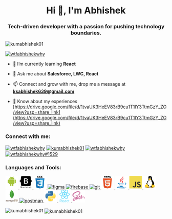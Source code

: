 <h1 align="center">Hi 👋, I'm Abhishek</h1>
<h3 align="center">Tech-driven developer with a passion for pushing technology boundaries.</h3>

<p align="left"> <img src="https://komarev.com/ghpvc/?username=kumabhishek01&label=Profile%20views&color=0e75b6&style=flat" alt="kumabhishek01" /> </p>

<p align="left"> <a href="https://twitter.com/wtfabhishekwhy" target="blank"><img src="https://img.shields.io/twitter/follow/wtfabhishekwhy?logo=twitter&style=for-the-badge" alt="wtfabhishekwhy" /></a> </p>

- 🌱 I’m currently learning **React**

- 💬 Ask me about **Salesforce, LWC, React**

- 📫 Connect and grow with me, drop me a message at **ksabhishek639@gmail.com**

- 📄 Know about my experiences [https://drive.google.com/file/d/1tvaUK3HeEV83rB9cu1T1lY3TtmGzY_ZO/view?usp=share_link](https://drive.google.com/file/d/1tvaUK3HeEV83rB9cu1T1lY3TtmGzY_ZO/view?usp=share_link)

<h3 align="left">Connect with me:</h3>
<p align="left">
<a href="https://twitter.com/wtfabhishekwhy" target="blank"><img align="center" src="https://raw.githubusercontent.com/rahuldkjain/github-profile-readme-generator/master/src/images/icons/Social/twitter.svg" alt="wtfabhishekwhy" height="30" width="40" /></a>
<a href="https://linkedin.com/in/kumabhishek01" target="blank"><img align="center" src="https://raw.githubusercontent.com/rahuldkjain/github-profile-readme-generator/master/src/images/icons/Social/linked-in-alt.svg" alt="kumabhishek01" height="30" width="40" /></a>
<a href="https://instagram.com/wtfabhishekwhy" target="blank"><img align="center" src="https://raw.githubusercontent.com/rahuldkjain/github-profile-readme-generator/master/src/images/icons/Social/instagram.svg" alt="wtfabhishekwhy" height="30" width="40" /></a>
<a href="https://discord.gg/wtfabhishekwhy#1529" target="blank"><img align="center" src="https://raw.githubusercontent.com/rahuldkjain/github-profile-readme-generator/master/src/images/icons/Social/discord.svg" alt="wtfabhishekwhy#1529" height="30" width="40" /></a>
</p>

<h3 align="left">Languages and Tools:</h3>
<p align="left"> <a href="https://developer.android.com" target="_blank" rel="noreferrer"> <img src="https://raw.githubusercontent.com/devicons/devicon/master/icons/android/android-original-wordmark.svg" alt="android" width="40" height="40"/> </a> <a href="https://getbootstrap.com" target="_blank" rel="noreferrer"> <img src="https://raw.githubusercontent.com/devicons/devicon/master/icons/bootstrap/bootstrap-plain-wordmark.svg" alt="bootstrap" width="40" height="40"/> </a> <a href="https://www.w3schools.com/css/" target="_blank" rel="noreferrer"> <img src="https://raw.githubusercontent.com/devicons/devicon/master/icons/css3/css3-original-wordmark.svg" alt="css3" width="40" height="40"/> </a> <a href="https://www.figma.com/" target="_blank" rel="noreferrer"> <img src="https://www.vectorlogo.zone/logos/figma/figma-icon.svg" alt="figma" width="40" height="40"/> </a> <a href="https://firebase.google.com/" target="_blank" rel="noreferrer"> <img src="https://www.vectorlogo.zone/logos/firebase/firebase-icon.svg" alt="firebase" width="40" height="40"/> </a> <a href="https://git-scm.com/" target="_blank" rel="noreferrer"> <img src="https://www.vectorlogo.zone/logos/git-scm/git-scm-icon.svg" alt="git" width="40" height="40"/> </a> <a href="https://www.w3.org/html/" target="_blank" rel="noreferrer"> <img src="https://raw.githubusercontent.com/devicons/devicon/master/icons/html5/html5-original-wordmark.svg" alt="html5" width="40" height="40"/> </a> <a href="https://www.java.com" target="_blank" rel="noreferrer"> <img src="https://raw.githubusercontent.com/devicons/devicon/master/icons/java/java-original.svg" alt="java" width="40" height="40"/> </a> <a href="https://developer.mozilla.org/en-US/docs/Web/JavaScript" target="_blank" rel="noreferrer"> <img src="https://raw.githubusercontent.com/devicons/devicon/master/icons/javascript/javascript-original.svg" alt="javascript" width="40" height="40"/> </a> <a href="https://www.linux.org/" target="_blank" rel="noreferrer"> <img src="https://raw.githubusercontent.com/devicons/devicon/master/icons/linux/linux-original.svg" alt="linux" width="40" height="40"/> </a> <a href="https://www.mongodb.com/" target="_blank" rel="noreferrer"> <img src="https://raw.githubusercontent.com/devicons/devicon/master/icons/mongodb/mongodb-original-wordmark.svg" alt="mongodb" width="40" height="40"/> </a> <a href="https://postman.com" target="_blank" rel="noreferrer"> <img src="https://www.vectorlogo.zone/logos/getpostman/getpostman-icon.svg" alt="postman" width="40" height="40"/> </a> <a href="https://www.python.org" target="_blank" rel="noreferrer"> <img src="https://raw.githubusercontent.com/devicons/devicon/master/icons/python/python-original.svg" alt="python" width="40" height="40"/> </a> <a href="https://reactjs.org/" target="_blank" rel="noreferrer"> <img src="https://raw.githubusercontent.com/devicons/devicon/master/icons/react/react-original-wordmark.svg" alt="react" width="40" height="40"/> </a> <a href="https://sass-lang.com" target="_blank" rel="noreferrer"> <img src="https://raw.githubusercontent.com/devicons/devicon/master/icons/sass/sass-original.svg" alt="sass" width="40" height="40"/> </a> </p>

<p><img align="left" src="https://github-readme-stats.vercel.app/api/top-langs?username=kumabhishek01&show_icons=true&locale=en&layout=compact" alt="kumabhishek01" /></p>

<p>&nbsp;<img align="center" src="https://github-readme-stats.vercel.app/api?username=kumabhishek01&show_icons=true&locale=en" alt="kumabhishek01" /></p>
